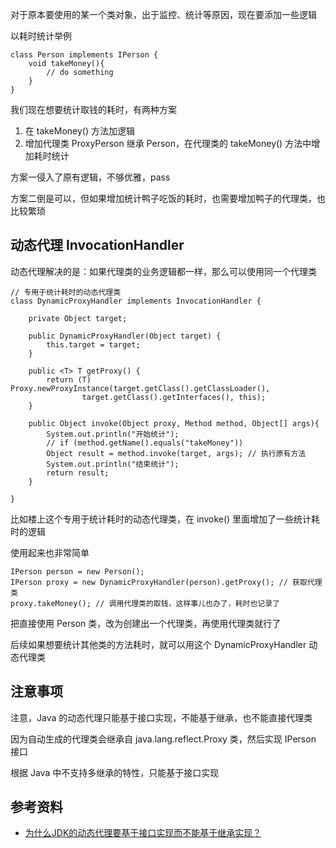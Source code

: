 
对于原本要使用的某一个类对象，出于监控、统计等原因，现在要添加一些逻辑

以耗时统计举例

```
class Person implements IPerson {
    void takeMoney(){
        // do something
    }
}
```

我们现在想要统计取钱的耗时，有两种方案

1. 在 takeMoney() 方法加逻辑
2. 增加代理类 ProxyPerson 继承 Person，在代理类的 takeMoney() 方法中增加耗时统计

方案一侵入了原有逻辑，不够优雅，pass

方案二倒是可以，但如果增加统计鸭子吃饭的耗时，也需要增加鸭子的代理类，也比较繁琐

## 动态代理 InvocationHandler

动态代理解决的是：如果代理类的业务逻辑都一样，那么可以使用同一个代理类

```
// 专用于统计耗时的动态代理类
class DynamicProxyHandler implements InvocationHandler {

	private Object target;

	public DynamicProxyHandler(Object target) {
		this.target = target;
	}

	public <T> T getProxy() {
		return (T) Proxy.newProxyInstance(target.getClass().getClassLoader(),
				target.getClass().getInterfaces(), this);
	}

	public Object invoke(Object proxy, Method method, Object[] args){
		System.out.println("开始统计");
		// if (method.getName().equals("takeMoney"))
		Object result = method.invoke(target, args); // 执行原有方法
		System.out.println("结束统计");
		return result;
	}

}
```

比如楼上这个专用于统计耗时的动态代理类，在 invoke() 里面增加了一些统计耗时的逻辑

使用起来也非常简单

```
IPerson person = new Person();
IPerson proxy = new DynamicProxyHandler(person).getProxy(); // 获取代理类
proxy.takeMoney(); // 调用代理类的取钱，这样事儿也办了，耗时也记录了
```

把直接使用 Person 类，改为创建出一个代理类，再使用代理类就行了

后续如果想要统计其他类的方法耗时，就可以用这个 DynamicProxyHandler 动态代理类

## 注意事项

注意，Java 的动态代理只能基于接口实现，不能基于继承，也不能直接代理类

因为自动生成的代理类会继承自 java.lang.reflect.Proxy 类，然后实现 IPerson 接口

根据 Java 中不支持多继承的特性，只能基于接口实现

## 参考资料

- [为什么JDK的动态代理要基于接口实现而不能基于继承实现？](https://juejin.cn/post/6844903951976890381)

